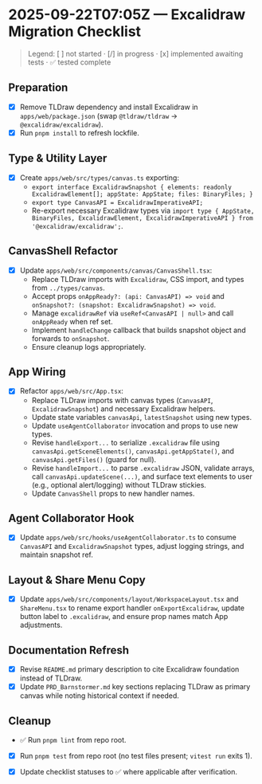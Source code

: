 # 2025-09-22T07:05Z — Excalidraw Migration Checklist

> Legend: [ ] not started · [/] in progress · [x] implemented awaiting tests · ✅ tested complete

## Preparation
- [x] Remove TLDraw dependency and install Excalidraw in `apps/web/package.json` (swap `@tldraw/tldraw` -> `@excalidraw/excalidraw`).
- [x] Run `pnpm install` to refresh lockfile.

## Type & Utility Layer
- [x] Create `apps/web/src/types/canvas.ts` exporting:
  - `export interface ExcalidrawSnapshot { elements: readonly ExcalidrawElement[]; appState: AppState; files: BinaryFiles; }`
  - `export type CanvasAPI = ExcalidrawImperativeAPI;`
  - Re-export necessary Excalidraw types via `import type { AppState, BinaryFiles, ExcalidrawElement, ExcalidrawImperativeAPI } from '@excalidraw/excalidraw';`.

## CanvasShell Refactor
- [x] Update `apps/web/src/components/canvas/CanvasShell.tsx`:
  - Replace TLDraw imports with `Excalidraw`, CSS import, and types from `../types/canvas`.
  - Accept props `onAppReady?: (api: CanvasAPI) => void` and `onSnapshot?: (snapshot: ExcalidrawSnapshot) => void`.
  - Manage `excalidrawRef` via `useRef<CanvasAPI | null>` and call `onAppReady` when ref set.
  - Implement `handleChange` callback that builds snapshot object and forwards to `onSnapshot`.
  - Ensure cleanup logs appropriately.

## App Wiring
- [x] Refactor `apps/web/src/App.tsx`:
  - Replace TLDraw imports with canvas types (`CanvasAPI`, `ExcalidrawSnapshot`) and necessary Excalidraw helpers.
  - Update state variables `canvasApi`, `latestSnapshot` using new types.
  - Update `useAgentCollaborator` invocation and props to use new types.
  - Revise `handleExport...` to serialize `.excalidraw` file using `canvasApi.getSceneElements()`, `canvasApi.getAppState()`, and `canvasApi.getFiles()` (guard for null).
  - Revise `handleImport...` to parse `.excalidraw` JSON, validate arrays, call `canvasApi.updateScene(...)`, and surface text elements to user (e.g., optional alert/logging) without TLDraw stickies.
  - Update `CanvasShell` props to new handler names.

## Agent Collaborator Hook
- [x] Update `apps/web/src/hooks/useAgentCollaborator.ts` to consume `CanvasAPI` and `ExcalidrawSnapshot` types, adjust logging strings, and maintain snapshot ref.

## Layout & Share Menu Copy
- [x] Update `apps/web/src/components/layout/WorkspaceLayout.tsx` and `ShareMenu.tsx` to rename export handler `onExportExcalidraw`, update button label to `.excalidraw`, and ensure prop names match App adjustments.

## Documentation Refresh
- [x] Revise `README.md` primary description to cite Excalidraw foundation instead of TLDraw.
- [x] Update `PRD_Barnstormer.md` key sections replacing TLDraw as primary canvas while noting historical context if needed.

## Cleanup
- ✅ Run `pnpm lint` from repo root.
- [x] Run `pnpm test` from repo root (no test files present; `vitest run` exits 1).
- [x] Update checklist statuses to ✅ where applicable after verification.

